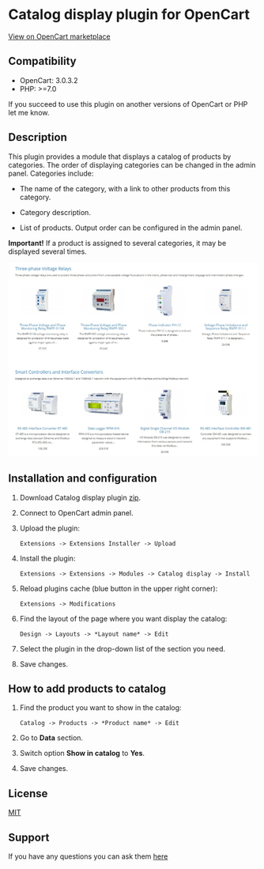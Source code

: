 # Catalog display plugin for OpenCart

[View on OpenCart marketplace](https://www.opencart.com/index.php?route=marketplace/extension/info&extension_id=37990)

## Compatibility

* OpenCart: 3.0.3.2
* PHP: >=7.0

If you succeed to use this plugin on another versions of OpenCart or PHP let me know.

## Description

This plugin provides a module that displays a catalog of products by categories. The order of displaying categories can be changed in the admin panel. Categories include:

* The name of the category, with a link to other products from this category.

* Category description.

* List of products. Output order can be configured in the admin panel.

**Important!** If a product is assigned to several categories, it may be displayed several times.

![ScreenShot](./docs/img/screenshot.jpg)

## Installation and configuration

1. Download Catalog display plugin [zip](./Catalog-display.ocmod.zip).

2. Connect to OpenCart admin panel.

3. Upload the plugin:

    ```
    Extensions -> Extensions Installer -> Upload
    ```

4. Install the plugin:

    ```
    Extensions -> Extensions -> Modules -> Catalog display -> Install
    ```

5. Reload plugins cache (blue button in the upper right corner):

    ```
    Extensions -> Modifications
    ```

6. Find the layout of the page where you want display the catalog:

    ```
    Design -> Layouts -> *Layout name* -> Edit
    ```

7. Select the plugin in the drop-down list of the section you need.

8. Save changes.

## How to add products to catalog

1. Find the product you want to show in the catalog:

    ```
    Catalog -> Products -> *Product name* -> Edit
    ```
    
2. Go to **Data** section.

3. Switch option **Show in catalog** to **Yes**.

4. Save changes.

## License

[MIT](https://github.com/overvis/opencart-plugins/blob/master/LICENSE)

## Support

If you have any questions you can ask them [here](https://github.com/overvis/opencart-plugins/issues)
